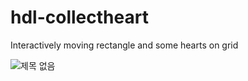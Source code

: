# hdl-collectheart
Interactively moving rectangle and some hearts on grid

![제목 없음](https://user-images.githubusercontent.com/45510328/66621134-fc24fd00-ec1d-11e9-8483-13743fa68f0c.png)
